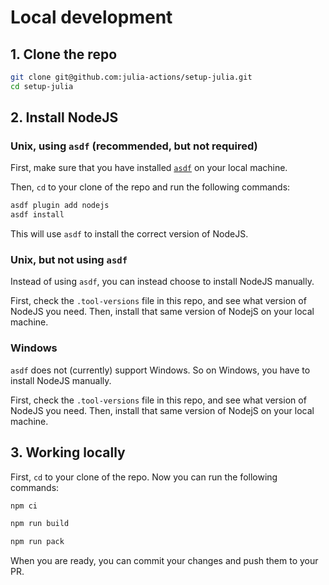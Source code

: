 # Local development

## 1. Clone the repo

```bash
git clone git@github.com:julia-actions/setup-julia.git
cd setup-julia
```

## 2. Install NodeJS

### Unix, using `asdf` (recommended, but not required)

First, make sure that you have installed [`asdf`](https://asdf-vm.com/) on your local machine.

Then, `cd` to your clone of the repo and run the following commands:

```bash
asdf plugin add nodejs
asdf install
```

This will use `asdf` to install the correct version of NodeJS.

### Unix, but not using `asdf`

Instead of using `asdf`, you can instead choose to install NodeJS manually.

First, check the `.tool-versions` file in this repo, and see what version of NodeJS you need. Then, install that same version of NodejS on your local machine.

### Windows

`asdf` does not (currently) support Windows. So on Windows, you have to install NodeJS manually.

First, check the `.tool-versions` file in this repo, and see what version of NodeJS you need. Then, install that same version of NodejS on your local machine.

## 3. Working locally

First, `cd` to your clone of the repo. Now you can run the following commands:

```bash
npm ci

npm run build

npm run pack
```

When you are ready, you can commit your changes and push them to your PR.
